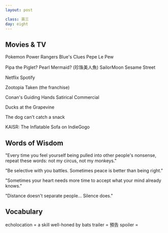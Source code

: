 ```yaml
---
layout: post

class: 英三
day: eight
---
```



## Movies & TV

Pokemon
Power Rangers
Blue's Clues
Pepe Le Pew

Pipa the Piglet?
Pearl Mermaid? (珍珠美人魚)
SailorMoon
Sesame Street

Netflix
Spotify

Zootopia
Taken (the franchise)

Conan's Guiding Hands Satirical Commercial

Ducks at the Grapevine

The dog can't catch a snack

KAISR: The Inflatable Sofa on IndieGogo

## Words of Wisdom

"Every time you feel yourself being pulled into other people's nonsense, repeat these words: not my circus, not my monkeys."

"Be selective with you battles. Sometimes peace is better than being right."

"Sometimes your heart needs more time to accept what your mind already knows."

"Distance doesn't separate people... Silence does."






## Vocabulary


echolocation = a skill well-honed by bats
trailer = 預告
spoiler = 




